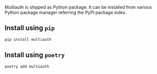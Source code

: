 Multiauth is shipped as Python package. It can be installed from various Python package manager referring the PyPI package index.

## Install using `pip`

``` bash
pip install multiauth
```

## Install using `poetry`

``` bash
poetry add multiauth
```
